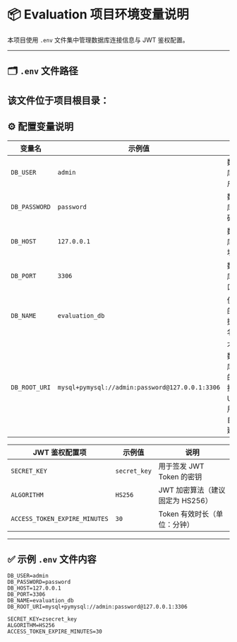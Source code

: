 # 📦 Evaluation 项目环境变量说明

本项目使用 `.env` 文件集中管理数据库连接信息与 JWT 鉴权配置。

---

## 🗂️ `.env` 文件路径

该文件位于项目根目录：
---

## ⚙️ 配置变量说明

| 变量名                      | 示例值                                             | 说明                                |
|-----------------------------|-------------------------------------------------|-------------------------------------|
| `DB_USER`                  | `admin`                                         | 数据库用户名                        |
| `DB_PASSWORD`              | `password`                                      | 数据库密码                          |
| `DB_HOST`                  | `127.0.0.1`                                     | 数据库地址                          |
| `DB_PORT`                  | `3306`                                          | 数据库端口                          |
| `DB_NAME`                  | `evaluation_db`                                 | 使用的数据库名                      |
| `DB_ROOT_URI`              | `mysql+pymysql://admin:password@127.0.0.1:3306` | 不带数据库名的连接 URI，用于自动建库 |

| JWT 鉴权配置项              | 示例值                   | 说明                                  |
|-----------------------------|------------------------|---------------------------------------|
| `SECRET_KEY`                | `secret_key`          | 用于签发 JWT Token 的密钥             |
| `ALGORITHM`                 | `HS256`               | JWT 加密算法（建议固定为 HS256）      |
| `ACCESS_TOKEN_EXPIRE_MINUTES` | `30`                  | Token 有效时长（单位：分钟）         |

---

## ✅ 示例 `.env` 文件内容

```env
DB_USER=admin
DB_PASSWORD=password
DB_HOST=127.0.0.1
DB_PORT=3306
DB_NAME=evaluation_db
DB_ROOT_URI=mysql+pymysql://admin:password@127.0.0.1:3306

SECRET_KEY=zsecret_key
ALGORITHM=HS256
ACCESS_TOKEN_EXPIRE_MINUTES=30
